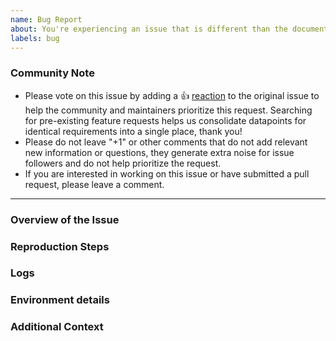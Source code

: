 ```yaml
---
name: Bug Report
about: You're experiencing an issue that is different than the documented behavior.
labels: bug
---
```


<!--- Please keep this note for the community --->

### Community Note

* Please vote on this issue by adding a 👍 [reaction](https://blog.github.com/2016-03-10-add-reactions-to-pull-requests-issues-and-comments/) to the original issue to help the community and maintainers prioritize this request. Searching for pre-existing feature requests helps us consolidate datapoints for identical requirements into a single place, thank you!
* Please do not leave "+1" or other comments that do not add relevant new information or questions, they generate extra noise for issue followers and do not help prioritize the request.
* If you are interested in working on this issue or have submitted a pull request, please leave a comment.

<!--- Thank you for keeping this note for the community --->

---

<!---
When filing a bug, please include the following headings if possible.
Any example text in this template can be deleted.
--->

### Overview of the Issue

<!---
Please describe the issue you are having and how you encountered the problem.
--->


### Reproduction Steps

<!--- 
In order to effectively and quickly resolve the issue, please provide exact steps that allow us the reproduce the problem. If no steps are provided, then it will likely take longer to get the issue resolved.
--->


### Logs

<!---
Provide log files from Atlantis server

logs can be retrieved by retrieving them from the deployment or from the atlantis comments by adding `--debug`. For example `atlantis plan --debug`

<details>
  <summary>Logs</summary>

```
log output
```

</details>
--->


### Environment details

<!---
If not already included, please provide the following:

- Atlantis version:
- Deployment method: ecs/eks/helm/tf module
- If not running the latest Atlantis version have you tried to reproduce this issue on the latest version: 
- Atlantis flags:

Atlantis server-side config file:
```
# config file
```

Repo `atlantis.yaml` file:
```
# config file
```

Any other information you can provide about the environment/deployment.
--->


### Additional Context

<!---
Additional context on the problem. Docs, links to blogs, or other material that lead you to discover this issue or were helpful in troubleshooting the issue. 
--->

